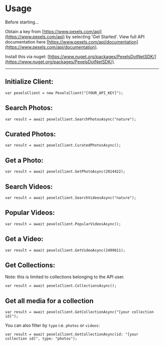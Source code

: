 ﻿
# Usage

Before starting...

Obtain a key from [https://www.pexels.com/api](https://www.pexels.com/api) by selecting 'Get Started'.
View full API documentation here [https://www.pexels.com/api/documentation](https://www.pexels.com/api/documentation). 

Install this via nuget: [https://www.nuget.org/packages/PexelsDotNetSDK/](https://www.nuget.org/packages/PexelsDotNetSDK/).

---

## Initialize Client:
`var pexelsClient = new PexelsClient("[YOUR_API_KEY]");`

## Search Photos:
`var result = await pexelsClient.SearchPhotosAsync("nature");`

## Curated Photos:
`var result = await pexelsClient.CuratedPhotosAsync();`

## Get a Photo:
`var result = await pexelsClient.GetPhotoAsync(2014422);`

## Search Videos:
`var result = await pexelsClient.SearchVideosAsync("nature");`

## Popular Videos:
`var result = await pexelsClient.PopularVideosAsync();` 

## Get a Video:
`var result = await pexelsClient.GetVideoAsync(2499611);`

## Get Collections:

Note: this is limited to collections belonging to the API user.

`var result = await pexelsClient.CollectionsAsync();`

## Get all media for a collection

`var result = await pexelsClient.GetCollectionAsync("[your collection id]");`

You can also filter by `type` i.e. `photos` or `videos`:

`var result = await pexelsClient.GetCollectionAsync(id: "[your collection id]", type: "photos");`